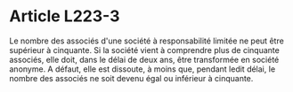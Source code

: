 # Article L223-3

Le nombre des associés d'une société à responsabilité limitée ne peut être supérieur à cinquante. Si la société vient à comprendre plus de cinquante associés, elle doit, dans le délai de deux ans, être transformée en société anonyme. A défaut, elle est dissoute, à moins que, pendant ledit délai, le nombre des associés ne soit devenu égal ou inférieur à cinquante.